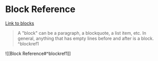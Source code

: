 # Block Reference
[Link to blocks](https://help.obsidian.md/How+to/Link+to+blocks)

> A "block" can be a paragraph, a blockquote, a list item, etc. In general, anything that has empty lines before and after is a block. ^blockref1

![[Block Reference#^blockref1]]